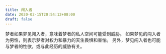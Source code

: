 ```yaml
---
title: 闯入者
date: 2020-02-15T20:54:12+08:00
draft: false
---
```


梦者如果梦见闯入者，意味着梦者的私人空间可能受到威胁。
如果梦见的闯入者为男性，则表示梦者对权力和暴力的天生畏惧和害怕。
另外，梦见闯入者也可能与梦者的性欲，或与此经历的威胁有关。

